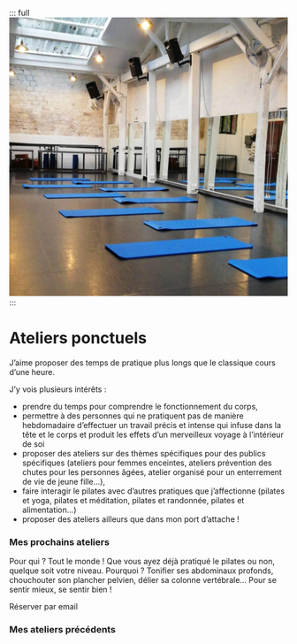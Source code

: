 ::: full
![description de l'image](../images/anne-gabrielle-com-pilates-06.jpg)
:::

# Ateliers ponctuels

J’aime proposer des temps de pratique plus longs que le classique cours d’une heure.

J’y vois plusieurs intérêts :

- prendre du temps pour comprendre le fonctionnement du corps,
- permettre à des personnes qui ne pratiquent pas de manière hebdomadaire d’effectuer un travail précis et intense qui infuse dans la tête et le corps et produit les effets d’un merveilleux voyage à l’intérieur de soi
- proposer des ateliers sur des thèmes spécifiques pour des publics spécifiques (ateliers pour femmes enceintes, ateliers prévention des chutes pour les personnes âgées, atelier organisé pour un enterrement de vie de jeune fille...),
- faire interagir le pilates avec d’autres pratiques que j’affectionne (pilates et yoga, pilates et méditation, pilates et randonnée, pilates et alimentation...)
- proposer des ateliers ailleurs que dans mon port d’attache !

### Mes prochains ateliers

Pour qui ? Tout le monde ! Que vous ayez déjà pratiqué le pilates ou non, quelque soit votre niveau.
Pourquoi ? Tonifier ses abdominaux profonds, chouchouter son plancher pelvien, délier sa colonne vertébrale... Pour se sentir mieux, se sentir bien !

<Button-link href="mailto:pilates@anne-gabrielle.com?&body=Bonjour, je souhaite prendre un cours de pilate en entreprise.">Réserver par email</Button-link>

### Mes ateliers précédents
